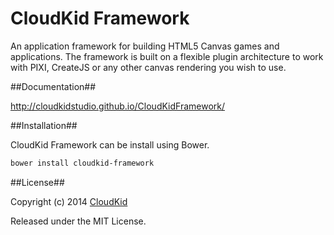 CloudKid Framework
==========

An application framework for building HTML5 Canvas games and applications. The framework is built on a flexible plugin architecture to work with PIXI, CreateJS or any other canvas rendering you wish to use.

##Documentation##

http://cloudkidstudio.github.io/CloudKidFramework/

##Installation##

CloudKid Framework can be install using Bower.

```bash
bower install cloudkid-framework
```

##License##

Copyright (c) 2014 [CloudKid](http://github.com/cloudkidstudio)

Released under the MIT License.